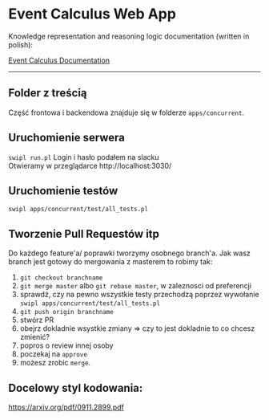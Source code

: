 # Event Calculus Web App

Knowledge representation and reasoning logic documentation (written in polish):

[Event Calculus Documentation](../master/EventCalculusDocumentation.pdf)
___

## Folder z treścią
Część frontowa i backendowa znajduje się w folderze `apps/concurrent`.

## Uruchomienie serwera
`swipl run.pl`
Login i hasło podałem na slacku  
Otwieramy w przeglądarce http://localhost:3030/

## Uruchomienie testów
`swipl apps/concurrent/test/all_tests.pl`

## Tworzenie Pull Requestów itp
Do każdego feature'a/ poprawki tworzymy osobnego branch'a.
Jak wasz branch jest gotowy do mergowania z masterem to robimy tak:

1. `git checkout branchname`
2. `git merge master` albo `git rebase master`, w zaleznosci od preferencji
3. sprawdź, czy na pewno wszystkie testy przechodzą poprzez wywołanie `swipl apps/concurrent/test/all_tests.pl`
4. `git push origin branchname`
5. stwórz PR
6. obejrz dokladnie wsystkie zmiany => czy to jest dokladnie to co chcesz zmienić?
8. popros o review innej osoby
9. poczekaj na `approve`
10. możesz zrobic `merge`.

## Docelowy styl kodowania:
https://arxiv.org/pdf/0911.2899.pdf
